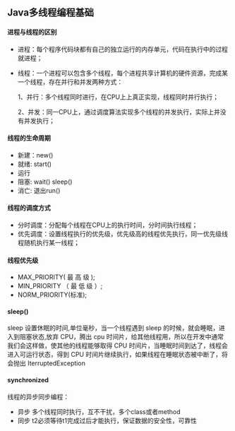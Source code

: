 ## Java多线程编程基础

#### 进程与线程的区别

* 进程：每个程序代码块都有自己的独立运行的内存单元，代码在执行中的过程就进程；
* 线程：一个进程可以包含多个线程，每个进程共享计算机的硬件资源，完成某一个线程，存在并行和并发两种方式：
	
	1、并行：多个线程同时进行，在CPU上上真正实现，线程同时并行执行；

	2、并发：同一CPU上，通过调度算法实现多个线程的并发执行，实际上并没有并发执行；

#### 线程的生命周期

* 新建：new() 
* 就绪: start()
* 运行
* 阻塞: wait() sleep()
* 消亡: 退出run()

#### 线程的调度方式

* 分时调度：分配每个线程在CPU上的执行时间，分时间执行线程；
* 优先调度：设置线程执行的优先级，优先级高的线程优先执行，同一优先级线程随机执行某一线程；

#### 线程优先级

* MAX_PRIORITY( 最 高 级 );
* MIN_PRIORITY （ 最 低 级 ）;
* NORM_PRIORITY(标准);

#### sleep()
sleep 设置休眠的时间,单位毫秒，当一个线程遇到 sleep 的时候，就会睡眠，进入到阻塞状态,放弃 CPU，腾出 cpu 时间片，给其他线程用，所以在开发中通常我们会这样做，使其他的线程能够取得 CPU 时间片，当睡眠时间到达了，线程会进入可运行状态，得到 CPU 时间片继续执行，如果线程在睡眠状态被中断了，将会抛出 IterruptedException

#### synchronized
线程的异步同步编程：

* 异步 多个线程同时执行，互不干扰，多个class或者method
* 同步 t2必须等待t1完成过后才能执行，保证数据的安全性，可靠性

